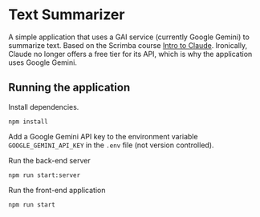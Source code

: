 # Text Summarizer

A simple application that uses a GAI service (currently Google Gemini) to summarize text. Based on the Scrimba course [Intro to Claude](https://v2.scrimba.com/claude-ai-c09gsmkso3/~0xf2). Ironically, Claude no longer offers a free tier for its API, which is why the application uses Google Gemini.

## Running the application

Install dependencies.

```
npm install
```

Add a Google Gemini API key to the environment variable `GOOGLE_GEMINI_API_KEY` in the `.env` file (not version controlled).

Run the back-end server

```
npm run start:server
```

Run the front-end application

```
npm run start
```
